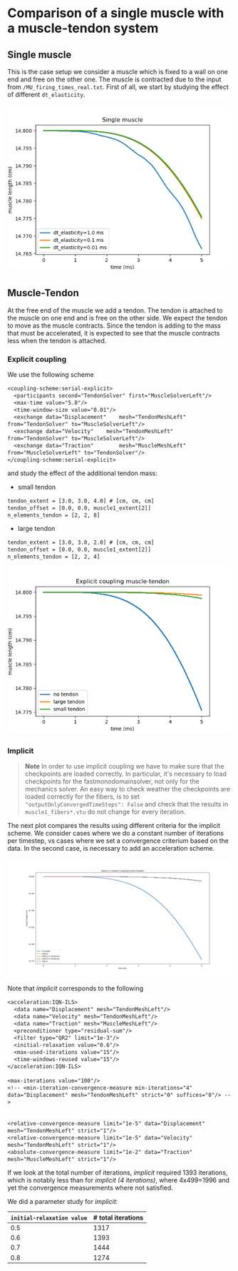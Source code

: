# Comparison of a single muscle with a muscle-tendon system 

## Single muscle 

This is the case setup we consider a muscle which is fixed to a wall on one end and free on the other one. The muscle is contracted due to the input from `/MU_firing_times_real.txt`. First of all, we start by studying the effect of different `dt_elasticity`. 

![image](Figure_1.png)

## Muscle-Tendon

At the free end of the muscle we add a tendon. The tendon is attached to the muscle on one end and is free on the other side. We expect the tendon to move as the muscle contracts. Since the tendon is adding to the mass that must be accelerated, it is expected to see that the muscle contracts less when the tendon is attached. 

### Explicit coupling

We use the following scheme

```
<coupling-scheme:serial-explicit>
  <participants second="TendonSolver" first="MuscleSolverLeft"/>
  <max-time value="5.0"/>           
  <time-window-size value="0.01"/>   
  <exchange data="Displacement"    mesh="TendonMeshLeft"    from="TendonSolver" to="MuscleSolverLeft"/>
  <exchange data="Velocity"    mesh="TendonMeshLeft"    from="TendonSolver" to="MuscleSolverLeft"/>
  <exchange data="Traction"        mesh="MuscleMeshLeft" from="MuscleSolverLeft" to="TendonSolver"/>  
</coupling-scheme:serial-explicit>  
```

and study the effect of the additional tendon mass:

- small tendon

```
tendon_extent = [3.0, 3.0, 4.0] # [cm, cm, cm]
tendon_offset = [0.0, 0.0, muscle1_extent[2]]
n_elements_tendon = [2, 2, 8] 
```

- large tendon

```
tendon_extent = [3.0, 3.0, 2.0] # [cm, cm, cm]
tendon_offset = [0.0, 0.0, muscle1_extent[2]]
n_elements_tendon = [2, 2, 4] 
```

![image](Figure_2.png)

### Implicit

> **Note**
> In order to use implicit coupling we have to make sure that the checkpoints are loaded correctly. In particular, it's necessary to load checkpoints for the fastmonodomainsolver, not only for the mechanics solver. An easy way to check weather the checkpoints are loaded correctly for the fibers, is to set `"outputOnlyConvergedTimeSteps": False` and check that the results in `muscle1_fibers*.vtu` do not change for every iteration. 


The next plot compares the results using different criteria for the implicit scheme. We consider cases where we do a constant number of iterations per timestep, vs cases where we set a convergence criterium based on the data. In the second case, is necessary to add an acceleration scheme. 

![image](Figure_3.png)

Note that *implicit* corresponds to the following
```
<acceleration:IQN-ILS>
  <data name="Displacement" mesh="TendonMeshLeft"/>
  <data name="Velocity" mesh="TendonMeshLeft"/>
  <data name="Traction" mesh="MuscleMeshLeft"/>
  <preconditioner type="residual-sum"/>
  <filter type="QR2" limit="1e-3"/>
  <initial-relaxation value="0.6"/>
  <max-used-iterations value="15"/>
  <time-windows-reused value="15"/>
</acceleration:IQN-ILS>

<max-iterations value="100"/>
<!-- <min-iteration-convergence-measure min-iterations="4" data="Displacement" mesh="TendonMeshLeft" strict="0" suffices="0"/> -->


<relative-convergence-measure limit="1e-5" data="Displacement" mesh="TendonMeshLeft" strict="1"/>
<relative-convergence-measure limit="1e-5" data="Velocity" mesh="TendonMeshLeft" strict="1"/>
<absolute-convergence-measure limit="1e-2" data="Traction" mesh="MuscleMeshLeft" strict="1"/>
```

If we look at the total number of iterations, *implicit* required 1393 iterations, which is notably less than for *implicit (4 iterations)*, where 4x499=1996 and yet the convergence measurements where not satisfied.

We did a parameter study for *implicit*:

|  `initial-relaxation value` |  # total iterations |  
|---|---|
| 0.5  | 1317  |   
| 0.6  |  1393 |   
| 0.7  |  1444 |   
| 0.8  |  1274 |   

